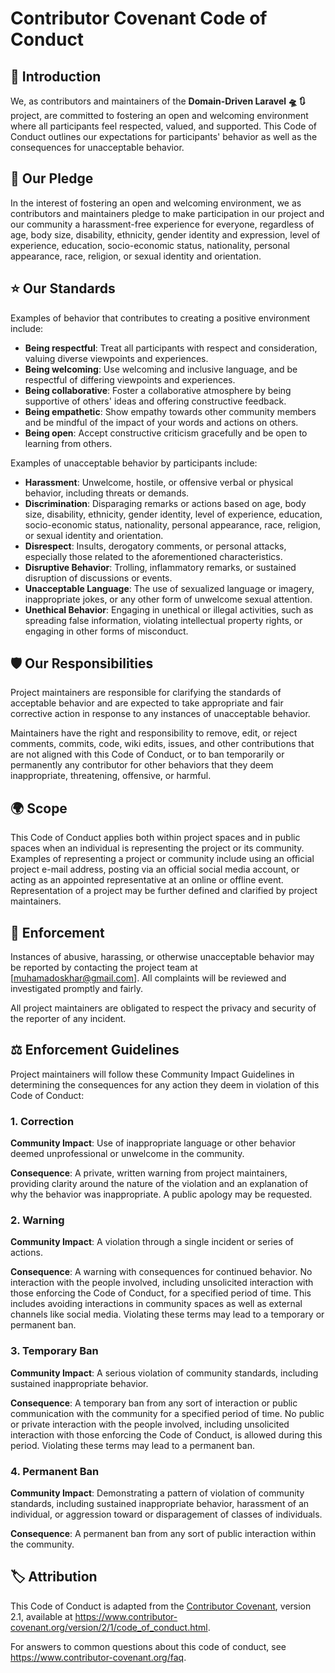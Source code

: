 # Contributor Covenant Code of Conduct

## 📝 Introduction

We, as contributors and maintainers of the **Domain-Driven Laravel 🛸 🔃** project, are committed to fostering an open and welcoming environment where all participants feel respected, valued, and supported. This Code of Conduct outlines our expectations for participants' behavior as well as the consequences for unacceptable behavior.

## 🙏 Our Pledge

In the interest of fostering an open and welcoming environment, we as contributors and maintainers pledge to make participation in our project and our community a harassment-free experience for everyone, regardless of age, body size, disability, ethnicity, gender identity and expression, level of experience, education, socio-economic status, nationality, personal appearance, race, religion, or sexual identity and orientation.

## ⭐ Our Standards

Examples of behavior that contributes to creating a positive environment include:

-   **Being respectful**: Treat all participants with respect and consideration, valuing diverse viewpoints and experiences.
-   **Being welcoming**: Use welcoming and inclusive language, and be respectful of differing viewpoints and experiences.
-   **Being collaborative**: Foster a collaborative atmosphere by being supportive of others' ideas and offering constructive feedback.
-   **Being empathetic**: Show empathy towards other community members and be mindful of the impact of your words and actions on others.
-   **Being open**: Accept constructive criticism gracefully and be open to learning from others.

Examples of unacceptable behavior by participants include:

-   **Harassment**: Unwelcome, hostile, or offensive verbal or physical behavior, including threats or demands.
-   **Discrimination**: Disparaging remarks or actions based on age, body size, disability, ethnicity, gender identity, level of experience, education, socio-economic status, nationality, personal appearance, race, religion, or sexual identity and orientation.
-   **Disrespect**: Insults, derogatory comments, or personal attacks, especially those related to the aforementioned characteristics.
-   **Disruptive Behavior**: Trolling, inflammatory remarks, or sustained disruption of discussions or events.
-   **Unacceptable Language**: The use of sexualized language or imagery, inappropriate jokes, or any other form of unwelcome sexual attention.
-   **Unethical Behavior**: Engaging in unethical or illegal activities, such as spreading false information, violating intellectual property rights, or engaging in other forms of misconduct.

## 🛡️ Our Responsibilities

Project maintainers are responsible for clarifying the standards of acceptable behavior and are expected to take appropriate and fair corrective action in response to any instances of unacceptable behavior.

Maintainers have the right and responsibility to remove, edit, or reject comments, commits, code, wiki edits, issues, and other contributions that are not aligned with this Code of Conduct, or to ban temporarily or permanently any contributor for other behaviors that they deem inappropriate, threatening, offensive, or harmful.

## 🌍 Scope

This Code of Conduct applies both within project spaces and in public spaces when an individual is representing the project or its community. Examples of representing a project or community include using an official project e-mail address, posting via an official social media account, or acting as an appointed representative at an online or offline event. Representation of a project may be further defined and clarified by project maintainers.

## 🚨 Enforcement

Instances of abusive, harassing, or otherwise unacceptable behavior may be reported by contacting the project team at [muhamadoskhar@gmail.com]. All complaints will be reviewed and investigated promptly and fairly.

All project maintainers are obligated to respect the privacy and security of the reporter of any incident.

## ⚖️ Enforcement Guidelines

Project maintainers will follow these Community Impact Guidelines in determining the consequences for any action they deem in violation of this Code of Conduct:

### 1. Correction

**Community Impact**: Use of inappropriate language or other behavior deemed unprofessional or unwelcome in the community.

**Consequence**: A private, written warning from project maintainers, providing clarity around the nature of the violation and an explanation of why the behavior was inappropriate. A public apology may be requested.

### 2. Warning

**Community Impact**: A violation through a single incident or series of actions.

**Consequence**: A warning with consequences for continued behavior. No interaction with the people involved, including unsolicited interaction with those enforcing the Code of Conduct, for a specified period of time. This includes avoiding interactions in community spaces as well as external channels like social media. Violating these terms may lead to a temporary or permanent ban.

### 3. Temporary Ban

**Community Impact**: A serious violation of community standards, including sustained inappropriate behavior.

**Consequence**: A temporary ban from any sort of interaction or public communication with the community for a specified period of time. No public or private interaction with the people involved, including unsolicited interaction with those enforcing the Code of Conduct, is allowed during this period. Violating these terms may lead to a permanent ban.

### 4. Permanent Ban

**Community Impact**: Demonstrating a pattern of violation of community standards, including sustained inappropriate behavior, harassment of an individual, or aggression toward or disparagement of classes of individuals.

**Consequence**: A permanent ban from any sort of public interaction within the community.

## 🏷️ Attribution

This Code of Conduct is adapted from the [Contributor Covenant](https://www.contributor-covenant.org), version 2.1, available at https://www.contributor-covenant.org/version/2/1/code_of_conduct.html.

For answers to common questions about this code of conduct, see https://www.contributor-covenant.org/faq.
